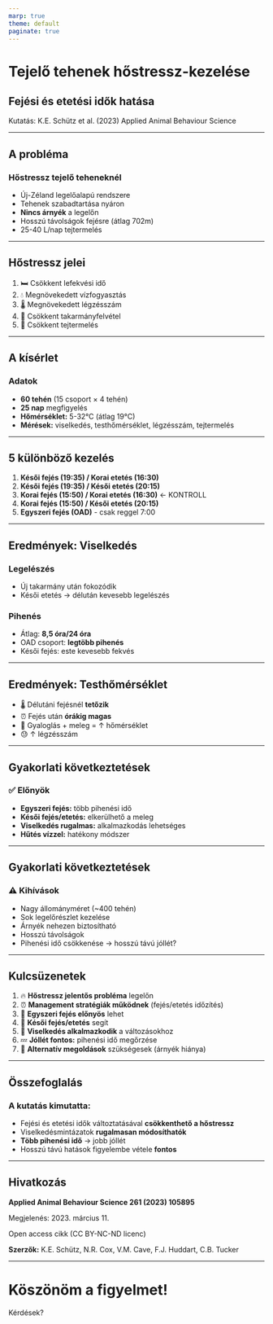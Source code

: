 ```yaml
---
marp: true
theme: default
paginate: true
---
```


# Tejelő tehenek hőstressz-kezelése
## Fejési és etetési idők hatása

Kutatás: K.E. Schütz et al. (2023)
Applied Animal Behaviour Science

---

## A probléma

### Hőstressz tejelő teheneknél

- Új-Zéland legelőalapú rendszere
- Tehenek szabadtartása nyáron
- **Nincs árnyék** a legelőn
- Hosszú távolságok fejésre (átlag 702m)
- 25-40 L/nap tejtermelés

---

## Hőstressz jelei

1. 🛏️ Csökkent lefekvési idő
2. 💧 Megnövekedett vízfogyasztás  
3. 🌡️ Megnövekedett légzésszám
4. 🌾 Csökkent takarmányfelvétel
5. 🥛 Csökkent tejtermelés

---

## A kísérlet

### Adatok
- **60 tehén** (15 csoport × 4 tehén)
- **25 nap** megfigyelés
- **Hőmérséklet:** 5-32°C (átlag 19°C)
- **Mérések:** viselkedés, testhőmérséklet, légzésszám, tejtermelés

---

## 5 különböző kezelés

1. **Késői fejés (19:35) / Korai etetés (16:30)**
2. **Késői fejés (19:35) / Késői etetés (20:15)**
3. **Korai fejés (15:50) / Korai etetés (16:30)** ← KONTROLL
4. **Korai fejés (15:50) / Késői etetés (20:15)**
5. **Egyszeri fejés (OAD)** - csak reggel 7:00

---

## Eredmények: Viselkedés

### Legelészés
- Új takarmány után fokozódik
- Késői etetés → délután kevesebb legelészés

### Pihenés
- Átlag: **8,5 óra/24 óra**
- OAD csoport: **legtöbb pihenés**
- Késői fejés: este kevesebb fekvés

---

## Eredmények: Testhőmérséklet

- 🌡️ Délutáni fejésnél **tetőzik**
- ⏰ Fejés után **órákig magas**
- 🚶 Gyaloglás + meleg = ↑ hőmérséklet
- 😓 ↑ légzésszám

---

## Gyakorlati következtetések

### ✅ Előnyök

- **Egyszeri fejés:** több pihenési idő
- **Késői fejés/etetés:** elkerülhető a meleg
- **Viselkedés rugalmas:** alkalmazkodás lehetséges
- **Hűtés vízzel:** hatékony módszer

---

## Gyakorlati következtetések

### ⚠️ Kihívások

- Nagy állományméret (~400 tehén)
- Sok legelőrészlet kezelése
- Árnyék nehezen biztosítható
- Hosszú távolságok
- Pihenési idő csökkenése → hosszú távú jóllét?

---

## Kulcsüzenetek

1. 🔥 **Hőstressz jelentős probléma** legelőn
2. ⏰ **Management stratégiák működnek** (fejés/etetés időzítés)
3. 🌅 **Egyszeri fejés előnyös** lehet
4. 🌙 **Késői fejés/etetés** segít
5. 🐄 **Viselkedés alkalmazkodik** a változásokhoz
6. 💤 **Jóllét fontos:** pihenési idő megőrzése
7. 🌳 **Alternatív megoldások** szükségesek (árnyék hiánya)

---

## Összefoglalás

### A kutatás kimutatta:

- Fejési és etetési idők változtatásával **csökkenthető a hőstressz**
- Viselkedésmintázatok **rugalmasan módosíthatók**
- **Több pihenési idő** → jobb jóllét
- Hosszú távú hatások figyelembe vétele **fontos**

---

## Hivatkozás

**Applied Animal Behaviour Science 261 (2023) 105895**

Megjelenés: 2023. március 11.

Open access cikk (CC BY-NC-ND licenc)

**Szerzők:** K.E. Schütz, N.R. Cox, V.M. Cave, F.J. Huddart, C.B. Tucker

---

# Köszönöm a figyelmet!

Kérdések?
